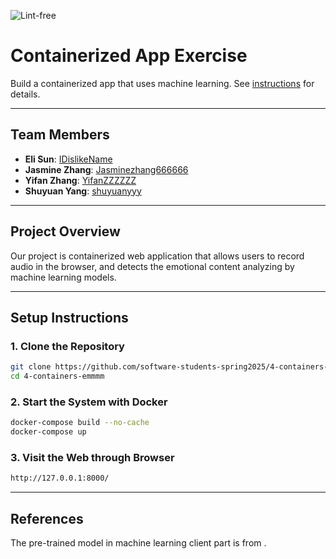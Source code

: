 ![Lint-free](https://github.com/nyu-software-engineering/containerized-app-exercise/actions/workflows/lint.yml/badge.svg)

# Containerized App Exercise

Build a containerized app that uses machine learning. See [instructions](./instructions.md) for details.

---

## Team Members
- **Eli Sun**: [IDislikeName](https://github.com/IDislikeName)
- **Jasmine Zhang**: [Jasminezhang666666](https://github.com/Jasminezhang666666)
- **Yifan Zhang**: [YifanZZZZZZ](https://github.com/YifanZZZZZZ)
- **Shuyuan Yang**: [shuyuanyyy](https://github.com/shuyuanyyy)

---

## Project Overview

Our project is containerized web application that allows users to record audio in the browser, and detects the emotional content analyzing by machine learning models.

---

## Setup Instructions

### 1. Clone the Repository

```bash
git clone https://github.com/software-students-spring2025/4-containers-emmmm.git
cd 4-containers-emmmm
```


### 2. Start the System with Docker

```bash
docker-compose build --no-cache
docker-compose up  
```

### 3. Visit the Web through Browser

```bash
http://127.0.0.1:8000/
```

---

## References
The pre-trained model in machine learning client part is from .
